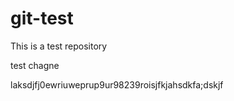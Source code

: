 # git-test

This is a test repository


test chagne


laksdjfj0ewriuweprup9ur98239roisjfkjahsdkfa;dskjf
